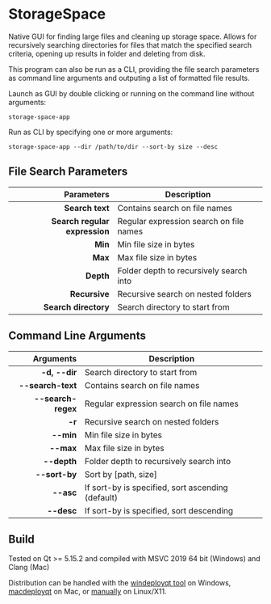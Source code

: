 
# StorageSpace

Native GUI for finding large files and cleaning up storage space. Allows for recursively searching directories for files that match the specified search criteria, opening up results in folder and deleting from disk.

This program can also be run as a CLI, providing the file search parameters as command line arguments and outputing a list of formatted file results.

Launch as GUI by double clicking or running on the command line without arguments:

`storage-space-app`

Run as CLI by specifying one or more arguments:

`storage-space-app --dir /path/to/dir --sort-by size --desc`

## File Search Parameters

| Parameters  | Description                                               |
|------------:| ----------------------------------------------------------|
| **Search text** | Contains search on file names                         |
| **Search regular expression** | Regular expression search on file names |
| **Min** | Min file size in bytes                                        |
| **Max** | Max file size in bytes                                        |
| **Depth** | Folder depth to recursively search into                     |
| **Recursive** | Recursive search on nested folders                      |
| **Search directory** | Search directory to start from                   |

## Command Line Arguments

| Arguments   | Description                                               |
|------------:| ----------------------------------------------------------|
| **-d, --dir** | Search directory to start from                          |
| **--search-text** | Contains search on file names                       |
| **--search-regex** | Regular expression search on file names            |
| **-r** | Recursive search on nested folders                             |
| **--min** | Min file size in bytes                                      |
| **--max** | Max file size in bytes                                      |
| **--depth** | Folder depth to recursively search into                   |
| **--sort-by** | Sort by [path, size]                                    |
| **--asc** | If sort-by is specified, sort ascending (default)           |
| **--desc** | If sort-by is specified, sort descending                   |

## Build

Tested on Qt >= 5.15.2 and compiled with MSVC 2019 64 bit (Windows) and Clang (Mac)

Distribution can be handled with the [windeployqt tool](https://doc.qt.io/qt-6/windows-deployment.html#the-windows-deployment-tool) on Windows, [macdeployqt](https://doc.qt.io/qt-6/macos-deployment.html) on Mac, or [manually](https://doc.qt.io/qt-6/linux-deployment.html) on Linux/X11.

